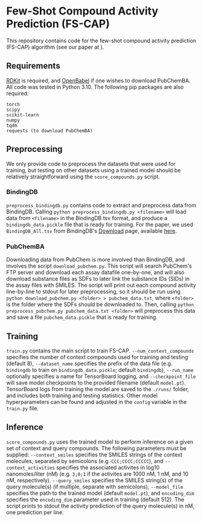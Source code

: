 # Few-Shot Compound Activity Prediction (FS-CAP)

This repository contains code for the few-shot compound activity prediction (FS-CAP) algorithm (see our paper at ).

## Requirements
[RDKit](https://www.rdkit.org/docs/Install.html) is required, and [OpenBabel](https://openbabel.org/docs/dev/Installation/install.html) if one wishes to download PubChemBA. All code was tested in Python 3.10. The following pip packages are also required:
```
torch
scipy
scikit-learn
numpy
tqdm
requests (to download PubChemBA)
```

## Preprocessing
We only provide code to preprocess the datasets that were used for training, but testing on other datasets using a trained model should be relatively straightforward using the `score_compounds.py` script.

### BindingDB
`preprocess_bindingdb.py` contains code to extract and preprocess data from BindingDB. Calling `python preprocess_bindingdb.py <filename>` will load data from `<filename>` in the BindingDB tsv format, and produce a `bindingdb_data.pickle` file that is ready for training. For the paper, we used `BindingDB_All.tsv` from BindingDB's [Download](https://www.bindingdb.org/rwd/bind/chemsearch/marvin/SDFdownload.jsp?all_download=yes) page, available [here](https://www.bindingdb.org/bind/downloads/BindingDB_All_2022m8.tsv.zip). 

### PubChemBA
Downloading data from PubChem is more involved than BindingDB, and involves the script `download_pubchem.py`. This script will search PubChem's FTP server and download each assay datafile one-by-one, and will also download substance files as SDFs to later link the substance IDs (SIDs) in the assay files with SMILES. The script will print out each compound activity line-by-line to stdout for later preprocessing, so it should be run using `python download_pubchem.py <folder> > pubchem_data.txt`, where `<folder>` is the folder where the SDFs should be downloaded to. Then, calling `python preprocess_pubchem.py pubchem_data.txt <folder>` will preprocess this data and save a file `pubchem_data.pickle` that is ready for training.

## Training
`train.py` contains the main script to train FS-CAP. `--num_context_compounds` specifies the number of context compounds used for training and testing (default 8), `--dataset_name` specifies the prefix of the data file (e.g. `bindingdb` to train on `bindingdb_data.pickle`; default `bindingdb`), `--run_name` optionally specifies a name for TensorBoard logging, and `--checkpoint_file` will save model checkpoints to the provided filename (default `model.pt`). TensorBoard logs from training the model are saved to the `./runs/` folder, and includes both training and testing statistics. Other model hyperparameters can be found and adjusted in the `config` variable in the `train.py` file.

## Inference
`score_compounds.py` uses the trained model to perform inference on a given set of context and query compounds. The following parameters must be supplied: `--context_smiles` specifies the SMILES strings of the context molecules, separated by semicolons (e.g. `CCC;CCCC;CCCCC`), and `--context_activities` specifies the associated activites in log10 nanomoles/liter (nM) (e.g. `3;0;1` if the activites are 1000 nM, 1 nM, and 10 nM, respectively). `--query_smiles` specifies the SMILES string(s) of the query molecule(s) (if multiple, separate with semicolons), `--model_file` specifies the path to the trained model (default `model.pt`), and `encoding_dim` specifies the `encoding_dim` parameter used in training (default 512). The script prints to stdout the activity prediction of the query molecule(s) in nM, one prediction per line.
